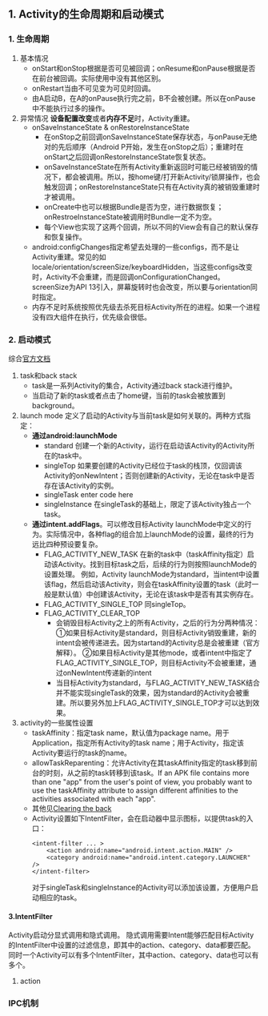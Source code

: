 ## 1. Activity的生命周期和启动模式
### 1. 生命周期
1. 基本情况
    * onStart和onStop根据是否可见被回调；onResume和onPause根据是否在前台被回调。实际使用中没有其他区别。
    * onRestart当由不可见变为可见时回调。
    * 由A启动B，在A的onPause执行完之前，B不会被创建。所以在onPause中不能执行过多的操作。
2. 异常情况
    **设备配置改变**或者**内存不足**时，Activity重建。
    * onSaveInstanceState & onRestoreInstanceState
        * 在onStop之前回调onSaveInstanceState保存状态，与onPause无绝对的先后顺序（Android P开始，发生在onStop之后）；重建时在onStart之后回调onRestoreInstanceState恢复状态。
        * onSaveInstanceState在所有Activity重新返回时可能已经被销毁的情况下，都会被调用。所以，按home键/打开新Activity/锁屏操作，也会触发回调；onRestoreInstanceState只有在Activity真的被销毁重建时才被调用。
        * onCreate中也可以根据Bundle是否为空，进行数据恢复；onRestroeInstanceState被调用时Bundle一定不为空。
        * 每个View也实现了这两个回调，所以不同的View会有自己的默认保存和恢复操作。
    * android:configChanges指定希望去处理的一些configs，而不是让Activity重建。常见的如locale/orientation/screenSize/keyboardHidden，当这些configs改变时，Activity不会重建，而是回调onConfigurationChanged。screenSize为API 13引入，屏幕旋转时也会改变，所以要与orientation同时指定。
    * 内存不足时系统按照优先级去杀死目标Activity所在的进程。如果一个进程没有四大组件在执行，优先级会很低。
### 2. 启动模式
综合[官方文档](https://developer.android.com/guide/components/activities/tasks-and-back-stack)
1. task和back stack
    * task是一系列Activity的集合，Activity通过back stack进行维护。
    * 当启动了新的task或者点击了home键，当前的task会被放置到background。
2. launch mode
	定义了启动的Activity与当前task是如何关联的。两种方式指定：
    * **通过android:launchMode**
        * standard
            创建一个新的Activity，运行在启动该Activity的Activity所在的task中。
        * singleTop
            如果要创建的Activity已经位于task的栈顶，仅回调该Activity的onNewIntent；否则创建新的Activity，无论在task中是否存在该Activity的实例。
        * singleTask
    enter code here
        * singleInstance
            在singleTask的基础上，限定了该Activity独占一个task。
    * **通过intent.addFlags**。可以修改目标Activity launchMode中定义的行为。实际情况中，各种flag的组合加上launchMode的设置，最终的行为远比四种预设要复杂。
        * FLAG_ACTIVITY_NEW_TASK
        在新的task中（taskAffinity指定）启动该Activity。找到目标task之后，后续的行为则按照launchMode的设置处理。
        例如，Activity launchMode为standard，当intent中设置该flag，然后启动该Activity，则会在taskAffinity设置的task（此时一般是默认值）中创建该Activity，无论在该task中是否有其实例存在。
        * FLAG_ACTIVITY_SINGLE_TOP
        同singleTop。
        * FLAG_ACTIVITY_CLEAR_TOP
            * 会销毁目标Activity之上的所有Activity，之后的行为分两种情况：
        ①如果目标Activity是standard，则目标Activity销毁重建，新的intent会被传递进去。因为startand的Activity总是会被重建（官方解释）。
        ②如果目标Activity是其他mode，或者intent中指定了FLAG_ACTIVITY_SINGLE_TOP，则目标Activity不会被重建，通过onNewIntent传递新的intent
            * 当目标Activity为standard，与FLAG_ACTIVITY_NEW_TASK结合并不能实现singleTask的效果，因为standard的Activity会被重建。所以要另外加上FLAG_ACTIVITY_SINGLE_TOP才可以达到效果。
3. activity的一些属性设置
    * taskAffinity：指定task name，默认值为package name。用于Application，指定所有Activity的task name；用于Activity，指定该Activity要运行的task的name。
    * allowTaskReparenting：允许Activity在其taskAffinity指定的task移到前台的时刻，从之前的task转移到该task。If an APK file contains more than one "app" from the user's point of view, you probably want to use the taskAffinity attribute to assign different affinities to the activities associated with each "app".
    * 其他见[Clearing the back](
https://developer.android.com/guide/components/activities/tasks-and-back-stack#Clearing)
    * Activity设置如下IntentFilter，会在启动器中显示图标，以提供task的入口：
        ```
        <intent-filter ... >
            <action android:name="android.intent.action.MAIN" />
            <category android:name="android.intent.category.LAUNCHER" />
        </intent-filter>
        ```
        对于singleTask和singleInstance的Activity可以添加该设置，方便用户启动相应的task。
        
#### 3.IntentFilter
Activity启动分显式调用和隐式调用。
隐式调用需要Intent能够匹配目标Activity的IntentFilter中设置的过滤信息，即其中的action、category、data都要匹配。同时一个Activity可以有多个IntentFilter，其中action、category、data也可以有多个。
1. action

### IPC机制
<!--stackedit_data:
eyJoaXN0b3J5IjpbMjAzNjIyNzQ2MCwxMzM5NDk2Nzk1LC0yMD
g4NzQ2NjEyXX0=
-->